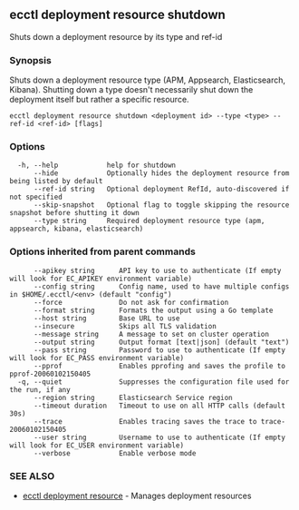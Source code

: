 ## ecctl deployment resource shutdown

Shuts down a deployment resource by its type and ref-id

### Synopsis

Shuts down a deployment resource type (APM, Appsearch, Elasticsearch, Kibana). Shutting down a
type doesn't necessarily shut down the deployment itself but rather a specific  resource.

```
ecctl deployment resource shutdown <deployment id> --type <type> --ref-id <ref-id> [flags]
```

### Options

```
  -h, --help            help for shutdown
      --hide            Optionally hides the deployment resource from being listed by default
      --ref-id string   Optional deployment RefId, auto-discovered if not specified
      --skip-snapshot   Optional flag to toggle skipping the resource snapshot before shutting it down
      --type string     Required deployment resource type (apm, appsearch, kibana, elasticsearch)
```

### Options inherited from parent commands

```
      --apikey string      API key to use to authenticate (If empty will look for EC_APIKEY environment variable)
      --config string      Config name, used to have multiple configs in $HOME/.ecctl/<env> (default "config")
      --force              Do not ask for confirmation
      --format string      Formats the output using a Go template
      --host string        Base URL to use
      --insecure           Skips all TLS validation
      --message string     A message to set on cluster operation
      --output string      Output format [text|json] (default "text")
      --pass string        Password to use to authenticate (If empty will look for EC_PASS environment variable)
      --pprof              Enables pprofing and saves the profile to pprof-20060102150405
  -q, --quiet              Suppresses the configuration file used for the run, if any
      --region string      Elasticsearch Service region
      --timeout duration   Timeout to use on all HTTP calls (default 30s)
      --trace              Enables tracing saves the trace to trace-20060102150405
      --user string        Username to use to authenticate (If empty will look for EC_USER environment variable)
      --verbose            Enable verbose mode
```

### SEE ALSO

* [ecctl deployment resource](ecctl_deployment_resource.md)	 - Manages deployment resources

